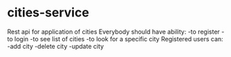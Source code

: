 # cities-service


Rest api for application of cities
Everybody should have ability:
-to register 
-to login
-to see list of cities
-to look for a specific city
Registered users can:
-add city
-delete city
-update city
